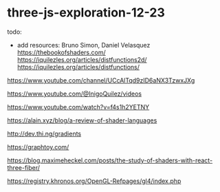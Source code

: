 # three-js-exploration-12-23

todo:
- add resources: Bruno Simon, Daniel Velasquez
https://thebookofshaders.com/
https://iquilezles.org/articles/distfunctions2d/
https://iquilezles.org/articles/distfunctions/

https://www.youtube.com/channel/UCcAlTqd9zID6aNX3TzwxJXg

https://www.youtube.com/@InigoQuilez/videos

https://www.youtube.com/watch?v=f4s1h2YETNY


https://alain.xyz/blog/a-review-of-shader-languages

http://dev.thi.ng/gradients

https://graphtoy.com/

https://blog.maximeheckel.com/posts/the-study-of-shaders-with-react-three-fiber/

https://registry.khronos.org/OpenGL-Refpages/gl4/index.php